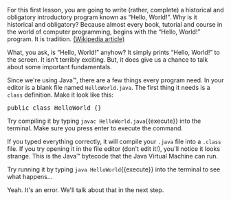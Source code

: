 For this first lesson, you are going to write (rather, complete)
a historical and obligatory introductory program known as &ldquo;Hello, World!&rdquo;. Why is it historical and obligatory?
Because almost every book, tutorial and course in the world of computer programming, begins with the &ldquo;Hello, World!&rdquo;
    program. It is tradition. <a href="https://en.wikipedia.org/wiki/%22Hello,_World!%22_program">(Wikipedia article)</a>

What, you ask, is &ldquo;Hello, World!&rdquo; anyhow? It simply prints &ldquo;Hello, World!&rdquo; to the screen.
It isn't terribly exciting. But, it does give us a chance to talk about some important fundamentals.

Since we're using Java&trade;, there are a few things every program need. In your editor is a blank file named <code>HelloWorld.java</code>.
The first thing it needs is a <code>class</code> definition. Make it look like this:
<pre class="file">
public class HelloWorld {}
</pre>

Try compiling it by typing `javac HelloWorld.java`{{execute}} into the terminal. Make sure you press enter to execute the command.

If you typed everything correctly, it will compile your `.java` file into a `.class` file. 
If you try opening it in the file editor (don't edit it!), you'll notice it looks strange. 
This is the Java&trade; bytecode that the Java Virtual Machine can run. 

Try running it by typing `java HelloWorld`{{execute}} into the terminal to see what happens&hellip;

Yeah. It's an error. We'll talk about that in the next step.
